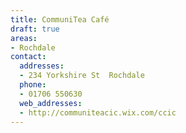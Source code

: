 ```yaml
---
title: CommuniTea Café
draft: true
areas:
- Rochdale
contact:
  addresses:
  - 234 Yorkshire St  Rochdale
  phone:
  - 01706 550630
  web_addresses:
  - http://communiteacic.wix.com/ccic
---
```


